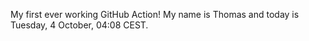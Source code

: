 My first ever working GitHub Action!
My name is Thomas and today is Tuesday, 4 October, 04:08 CEST. 
